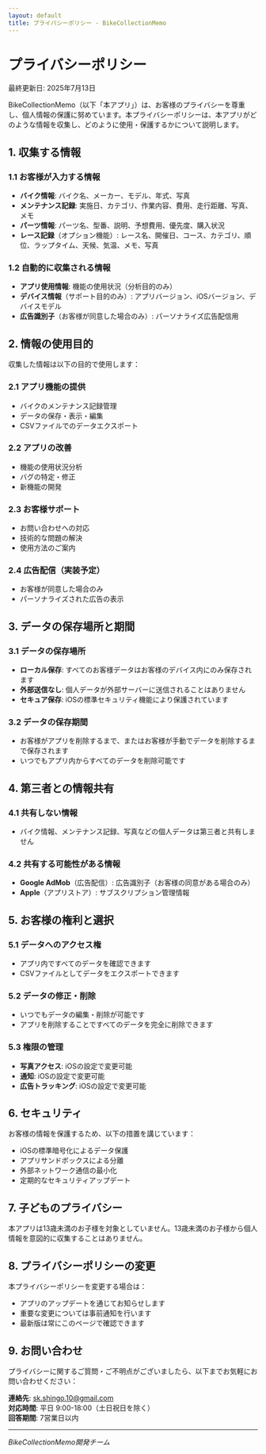 ```yaml
---
layout: default
title: プライバシーポリシー - BikeCollectionMemo
---
```


# プライバシーポリシー

最終更新日: 2025年7月13日

BikeCollectionMemo（以下「本アプリ」）は、お客様のプライバシーを尊重し、個人情報の保護に努めています。本プライバシーポリシーは、本アプリがどのような情報を収集し、どのように使用・保護するかについて説明します。

## 1. 収集する情報

### 1.1 お客様が入力する情報
- **バイク情報**: バイク名、メーカー、モデル、年式、写真
- **メンテナンス記録**: 実施日、カテゴリ、作業内容、費用、走行距離、写真、メモ
- **パーツ情報**: パーツ名、型番、説明、予想費用、優先度、購入状況
- **レース記録**（オプション機能）: レース名、開催日、コース、カテゴリ、順位、ラップタイム、天候、気温、メモ、写真

### 1.2 自動的に収集される情報
- **アプリ使用情報**: 機能の使用状況（分析目的のみ）
- **デバイス情報**（サポート目的のみ）: アプリバージョン、iOSバージョン、デバイスモデル
- **広告識別子**（お客様が同意した場合のみ）: パーソナライズ広告配信用

## 2. 情報の使用目的

収集した情報は以下の目的で使用します：

### 2.1 アプリ機能の提供
- バイクのメンテナンス記録管理
- データの保存・表示・編集
- CSVファイルでのデータエクスポート

### 2.2 アプリの改善
- 機能の使用状況分析
- バグの特定・修正
- 新機能の開発

### 2.3 お客様サポート
- お問い合わせへの対応
- 技術的な問題の解決
- 使用方法のご案内

### 2.4 広告配信（実装予定）
- お客様が同意した場合のみ
- パーソナライズされた広告の表示

## 3. データの保存場所と期間

### 3.1 データの保存場所
- **ローカル保存**: すべてのお客様データはお客様のデバイス内にのみ保存されます
- **外部送信なし**: 個人データが外部サーバーに送信されることはありません
- **セキュア保存**: iOSの標準セキュリティ機能により保護されています

### 3.2 データの保存期間
- お客様がアプリを削除するまで、またはお客様が手動でデータを削除するまで保存されます
- いつでもアプリ内からすべてのデータを削除可能です

## 4. 第三者との情報共有

### 4.1 共有しない情報
- バイク情報、メンテナンス記録、写真などの個人データは第三者と共有しません

### 4.2 共有する可能性がある情報
- **Google AdMob**（広告配信）: 広告識別子（お客様の同意がある場合のみ）
- **Apple**（アプリストア）: サブスクリプション管理情報

## 5. お客様の権利と選択

### 5.1 データへのアクセス権
- アプリ内ですべてのデータを確認できます
- CSVファイルとしてデータをエクスポートできます

### 5.2 データの修正・削除
- いつでもデータの編集・削除が可能です
- アプリを削除することですべてのデータを完全に削除できます

### 5.3 権限の管理
- **写真アクセス**: iOSの設定で変更可能
- **通知**: iOSの設定で変更可能
- **広告トラッキング**: iOSの設定で変更可能

## 6. セキュリティ

お客様の情報を保護するため、以下の措置を講じています：

- iOSの標準暗号化によるデータ保護
- アプリサンドボックスによる分離
- 外部ネットワーク通信の最小化
- 定期的なセキュリティアップデート

## 7. 子どものプライバシー

本アプリは13歳未満のお子様を対象としていません。13歳未満のお子様から個人情報を意図的に収集することはありません。

## 8. プライバシーポリシーの変更

本プライバシーポリシーを変更する場合は：

- アプリのアップデートを通じてお知らせします
- 重要な変更については事前通知を行います
- 最新版は常にこのページで確認できます

## 9. お問い合わせ

プライバシーに関するご質問・ご不明点がございましたら、以下までお気軽にお問い合わせください：

**連絡先**: sk.shingo.10@gmail.com  
**対応時間**: 平日 9:00-18:00（土日祝日を除く）  
**回答期間**: 7営業日以内

---

*BikeCollectionMemo開発チーム*